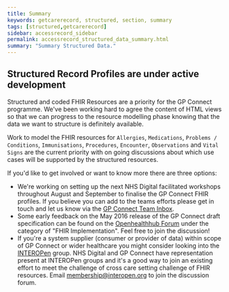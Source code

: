 ```yaml
---
title: Summary
keywords: getcarerecord, structured, section, summary
tags: [structured,getcarerecord]
sidebar: accessrecord_sidebar
permalink: accessrecord_structured_data_summary.html
summary: "Summary Structured Data."
---
```


## Structured Record Profiles are under active development ##

Structured and coded FHIR Resources are a priority for the GP Connect programme. We've been working hard to agree the content of HTML views so that we can progress to the resource modelling phase knowing that the data we want to structure is definitely available.

Work to model the FHIR resources for `Allergies`, `Medications`, `Problems / Conditions`, `Immunisations`, `Procedures`, `Encounter`, `Observations` and `Vital Signs` are the current priority with on going discussions about which use cases will be supported by the structured resources.

If you'd like to get involved or want to know more there are three options:

* We're working on setting up the next NHS Digital facilitated workshops throughout August and September to finalise the GP Connect FHIR profiles. If you believe you can add to the teams efforts please get in touch and let us know via the [GP Connect Team Inbox](mailto://gpconnect@nhs.net).
* Some early feedback on the May 2016 release of the GP Connect draft specification can be found on the [Openhealthhub Forum](https://www.openhealthhub.org/c/fhir-implementation) under the category of "FHIR Implementation". Feel free to join the discussion!
* If you're a system supplier (consumer or provider of data) within scope of GP Connect or wider healthcare you might consider looking into the [INTEROPen](http://interopen.org/) group. NHS Digital and GP Connect have representation present at INTEROPen groups and it's a good way to join an existing effort to meet the challenge of cross care setting challenge of FHIR resources. Email membership@interopen.org to join the discussion forum.
